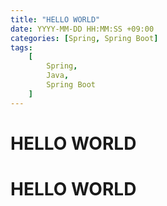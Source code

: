 ```yaml
---
title: "HELLO WORLD"
date: YYYY-MM-DD HH:MM:SS +09:00
categories: [Spring, Spring Boot]
tags:
    [
        Spring,
        Java,
        Spring Boot
    ]
---
```

# HELLO WORLD
# HELLO WORLD
